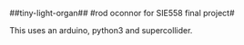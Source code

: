 ##tiny-light-organ##
#rod oconnor for SIE558 final project#

This uses an arduino, python3 and supercollider. 
